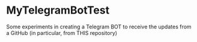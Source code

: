 # MyTelegramBotTest
Some experiments in creating a Telegram BOT to receive the updates from a GitHub (in particular, from THIS repository)
